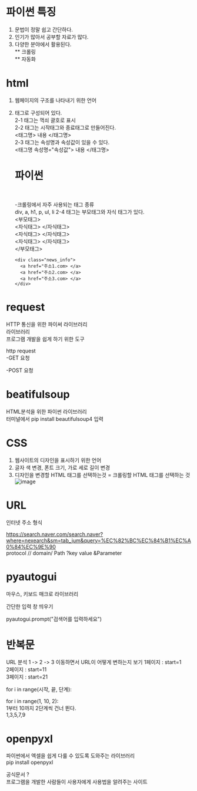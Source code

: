 # 파이썬 특징
1. 문법이 정말 쉽고 간단하다.
2. 인기가 많아서 공부할 자료가 많다. 
3. 다양한 분야에서 활용된다. <br>
    ** 크롤링<br>
    ** 자동화<br>
    
    
# html    
1. 웹페이지의 구조를 나타내기 위한 언어
2. 태그로 구성되어 있다. <br>
   2-1 태그는 꺽쇠 괄호로 표시<br>
   2-2 태그는 시작태그와 종료태그로 만들어진다. <br>
      <태그명> 내용 </태그명><br>
   2-3 태그는 속성명과 속성값이 있을 수 있다. <br>
      <태그명 속성명="속성값"> 내용 </태그명><br>
      <h1 id="title"> 파이썬 </h1><br>
      
      -크롤링에서 자주 사용되는 태그 종류<br>
         div, a, h1, p, ul, li
   2-4 태그는 부모태그와 자식 태그가 있다. <br>
       <부모태그><br>
         <자식태그> </자식태그><br>
         <자식태그> </자식태그><br>
         <자식태그> </자식태그><br>
       </부모태그>
       
       <div class="news_info">
         <a href="주소1.com> </a>
         <a href="주소2.com> </a>
         <a href="주소3.com> </a>
       </div>

# request
HTTP 통신을 위한 파이써 라이브러리<br>
   라이브러리 <br>
      프로그램 개발을 쉽게 하기 위한 도구
      
   http request<br>
   -GET 요청 
   
   -POST 요청
   
# beatifulsoup 
   HTML분석을 위한 파이썬 라이브러리<br>
   터미널에서 pip install beautifulsoup4 입력
   
# CSS
1. 웹사이트의 디자인을 표시하기 위한 언어
2. 글자 색 변경, 폰트 크기, 가로 세로 길이 변경
3. 디자인을 변경할 HTML 태그를 선택하는것 = 크롤링할 HTML 태그를 선택하는 것 
   ![image](https://user-images.githubusercontent.com/92718261/154952833-ddcc0714-273b-42a1-aa6d-f516a1ebed61.png)
   
   
   
# URL
인터넷 주소 형식

   https://search.naver.com/search.naver?where=nexearch&sm=tab_jum&query=%EC%82%BC%EC%84%B1%EC%A0%84%EC%9E%90 <br>
   protocol //       domain/  Path       ?key   value  &Parameter

# pyautogui
마우스, 키보드 매크로 라이브러리

간단한 입력 창 띄우기

   pyautogui.prompt("검색어를 입력하세요")
   
# 반복문

URL 분석
1 -> 2 -> 3 
이동하면서 URL이 어떻게 변하는지 보기
1페이지 : start=1<br>
2페이지 : start=11<br>
3페이지 : start=21<br>

   for i in range(시작, 끝, 단계):
   
   for i in range(1, 10, 2):<br>
            1부터 10까지 2단계씩 건너 뛴다.<br>
            1,3,5,7,9
# openpyxl
파이썬에서 엑셀을 쉽게 다룰 수 있도록 도와주는 라이브러리<br>
pip install openpyxl

공식문서 ? <br>
프로그램을 개발한 사람들이 사용자에게 사용법을 알려주는 사이트
